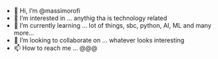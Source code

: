 - 👋 Hi, I’m @massimorofi
- 👀 I’m interested in ... anythig tha is technology related
- 🌱 I’m currently learning ... lot of things, sbc, python, AI, ML and many more...
- 💞️ I’m looking to collaborate on ... whatever looks interesting
- 📫 How to reach me ... @@@

<!---
massimorofi/massimorofi is a ✨ special ✨ repository because its `README.md` (this file) appears on your GitHub profile.
You can click the Preview link to take a look at your changes.
--->
